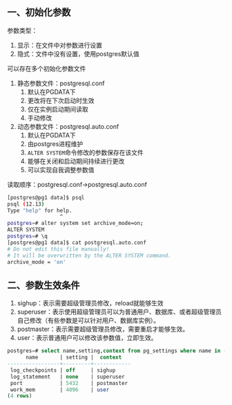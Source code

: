 ## 一、初始化参数

参数类型：

1. 显示：在文件中对参数进行设置
2. 隐式：文件中没有设置，使用postgres默认值

可以存在多个初始化参数文件

1. 静态参数文件：postgresql.conf
    1. 默认在PGDATA下
    2. 更改将在下次启动时生效
    3. 仅在实例启动期间读取
    4. 手动修改
2. 动态参数文件：postgresql.auto.conf
    1. 默认在PGDATA下
    2. 由postgres进程维护
    3. `ALTER SYSTEM`命令修改的参数保存在该文件
    4. 能够在关闭和启动期间持续进行更改
    5. 可以实现自我调整参数值

读取顺序：postgresql.conf->postgresql.auto.conf

```bash
[postgres@pg1 data]$ psql
psql (12.13)
Type "help" for help.
                 ^
postgres=# alter system set archive_mode=on;
ALTER SYSTEM
postgres=# \q
[postgres@pg1 data]$ cat postgresql.auto.conf 
# Do not edit this file manually!
# It will be overwritten by the ALTER SYSTEM command.
archive_mode = 'on'
```

## 二、参数生效条件

1. sighup：表示需要超级管理员修改，reload就能够生效
2. superuser：表示使用超级管理员可以为普通用户、数据库、或者超级管理员自己修改（有些参数是可以针对用户、数据库实例）。
3. postmaster：表示需要超级管理员修改，需要重启才能够生效。
4. user：表示普通用户可以修改该参数值，立即生效。

```sql
postgres=# select name,setting,context from pg_settings where name in ('port', 'work_mem', 'log_statement', 'log_checkpoints');
      name       | setting |  context   
-----------------+---------+------------
 log_checkpoints | off     | sighup
 log_statement   | none    | superuser
 port            | 5432    | postmaster
 work_mem        | 4096    | user
(4 rows)
```

